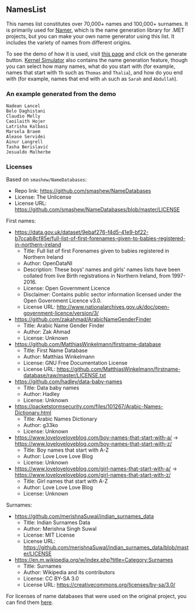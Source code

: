 ## NamesList

This names list constitutes over 70,000+ names and 100,000+ surnames. It is primarily used for [Namer](https://github.com/Aptivi/Namer), which is the name generation library for .MET projects, but you can make your own name generator using this list. It includes the variety of names from different origins.

To see the demo of how it is used, visit [this page](https://aptivi.github.io/apps/online/namegen.html) and click on the generate button. [Kernel Simulator](https://github.com/Aptivi/Kernel-Simulator) also contains the name generation feature, though you can select how many names, what do you start with (for example, names that start with `Th` such as `Thomas` and `Thalia`), and how do you end with (for example, names that end with `ah` such as `Sarah` and `Abdullah`).

### An example generated from the demo
```
Nadean Lancel
Belo Daghistani
Claudio Melly
Caoilaith Hojer
Latrisha Kalbasi
Marsela Braem
Alease Servidei
Ainur Langrell
Tasha Berislavić
Jesualdo Malherbe
```

### Licenses

Based on `smashew/NameDatabases`:
  - Repo link: https://github.com/smashew/NameDatabases
  - License: The Unlicense
  - License URL: https://github.com/smashew/NameDatabases/blob/master/LICENSE

First names:
  - https://data.gov.uk/dataset/9ebaf276-f4d5-41e9-bf22-b7ccab8cf85e/full-list-of-first-forenames-given-to-babies-registered-in-northern-ireland
    - Title: Full list of first Forenames given to babies registered in Northern Ireland
    - Author: OpenDataNI
    - Description: These boys' names and girls' names lists have been collated from live Birth registrations in Northern Ireland, from 1997-2016.
    - License: Open Government Licence
    - Disclaimer: Contains public sector information licensed under the Open Government Licence v3.0.
    - License URL: http://www.nationalarchives.gov.uk/doc/open-government-licence/version/3/
  - https://github.com/zakahmad/ArabicNameGenderFinder
    - Title: Arabic Name Gender Finder
    - Author: Zak Ahmad
    - License: Unknown
  - https://github.com/MatthiasWinkelmann/firstname-database
    - Title: First Name Database
    - Author: Matthias Winkelmann
    - License: GNU Free Documentation License
    - License URL: https://github.com/MatthiasWinkelmann/firstname-database/raw/master/LICENSE.txt
  - https://github.com/hadley/data-baby-names
    - Title: Data baby names
    - Author: Hadley
    - License: Unknown
  - https://packetstormsecurity.com/files/101267/Arabic-Names-Dictionary.html
    - Title: Arabic Names Dictionary
    - Author: g33ko
    - License: Unknown
  - https://www.loveloveloveblog.com/boy-names-that-start-with-a/ -> https://www.loveloveloveblog.com/boy-names-that-start-with-z/
    - Title: Boy names that start with A-Z
    - Author: Love Love Love Blog
    - License: Unknown
  - https://www.loveloveloveblog.com/girl-names-that-start-with-a/ -> https://www.loveloveloveblog.com/girl-names-that-start-with-z/
    - Title: Girl names that start with A-Z
    - Author: Love Love Love Blog
    - License: Unknown

Surnames:
  - https://github.com/merishnaSuwal/indian_surnames_data
    - Title: Indian Surnames Data
    - Author: Merishna Singh Suwal
    - License: MIT License
    - License URL: https://github.com/merishnaSuwal/indian_surnames_data/blob/master/LICENSE
  - https://en.m.wikipedia.org/w/index.php?title=Category:Surnames
    - Title: Surnames
    - Author: Wikipedia and its contributors
    - License: CC BY-SA 3.0
    - License URL: https://creativecommons.org/licenses/by-sa/3.0/

For licenses of name databases that were used on the original project, you can find them [here](https://github.com/smashew/NameDatabases/blob/master/NamesDatabases/credits.txt).

